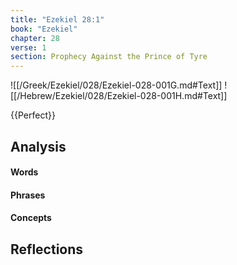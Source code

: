 ```yaml
---
title: "Ezekiel 28:1"
book: "Ezekiel"
chapter: 28
verse: 1
section: Prophecy Against the Prince of Tyre
---
```

![[/Greek/Ezekiel/028/Ezekiel-028-001G.md#Text]]
![[/Hebrew/Ezekiel/028/Ezekiel-028-001H.md#Text]]

{{Perfect}}

## Analysis

#### Words

#### Phrases

#### Concepts

## Reflections
